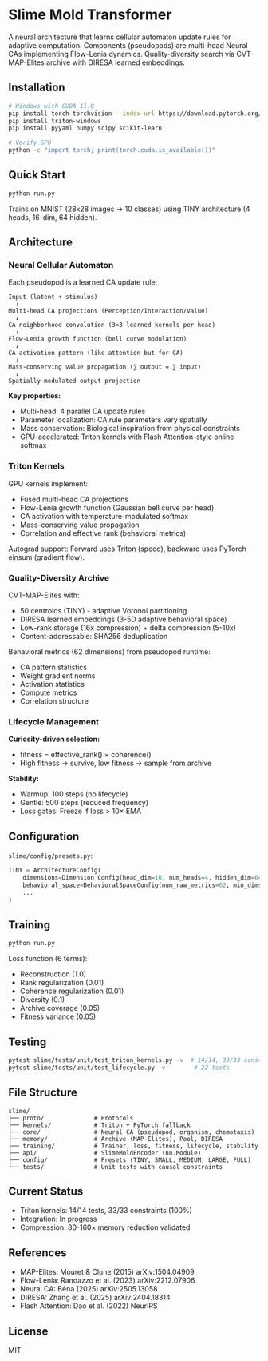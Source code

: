 # Slime Mold Transformer

A neural architecture that learns cellular automaton update rules for adaptive computation. Components (pseudopods) are multi-head Neural CAs implementing Flow-Lenia dynamics. Quality-diversity search via CVT-MAP-Elites archive with DIRESA learned embeddings.

## Installation

```bash
# Windows with CUDA 11.8
pip install torch torchvision --index-url https://download.pytorch.org/whl/cu118
pip install triton-windows
pip install pyyaml numpy scipy scikit-learn

# Verify GPU
python -c "import torch; print(torch.cuda.is_available())"
```

## Quick Start

```bash
python run.py
```

Trains on MNIST (28x28 images → 10 classes) using TINY architecture (4 heads, 16-dim, 64 hidden).

## Architecture

### Neural Cellular Automaton

Each pseudopod is a learned CA update rule:

```
Input (latent + stimulus)
  ↓
Multi-head CA projections (Perception/Interaction/Value)
  ↓
CA neighborhood convolution (3×3 learned kernels per head)
  ↓
Flow-Lenia growth function (bell curve modulation)
  ↓
CA activation pattern (like attention but for CA)
  ↓
Mass-conserving value propagation (∑ output = ∑ input)
  ↓
Spatially-modulated output projection
```

**Key properties:**
- Multi-head: 4 parallel CA update rules
- Parameter localization: CA rule parameters vary spatially
- Mass conservation: Biological inspiration from physical constraints
- GPU-accelerated: Triton kernels with Flash Attention-style online softmax

### Triton Kernels

GPU kernels implement:
- Fused multi-head CA projections
- Flow-Lenia growth function (Gaussian bell curve per head)
- CA activation with temperature-modulated softmax
- Mass-conserving value propagation
- Correlation and effective rank (behavioral metrics)

Autograd support: Forward uses Triton (speed), backward uses PyTorch einsum (gradient flow).

### Quality-Diversity Archive

CVT-MAP-Elites with:
- 50 centroids (TINY) - adaptive Voronoi partitioning
- DIRESA learned embeddings (3-5D adaptive behavioral space)
- Low-rank storage (16x compression) + delta compression (5-10x)
- Content-addressable: SHA256 deduplication

Behavioral metrics (62 dimensions) from pseudopod runtime:
- CA pattern statistics
- Weight gradient norms
- Activation statistics
- Compute metrics
- Correlation structure

### Lifecycle Management

**Curiosity-driven selection:**
- fitness = effective_rank() × coherence()
- High fitness → survive, low fitness → sample from archive

**Stability:**
- Warmup: 100 steps (no lifecycle)
- Gentle: 500 steps (reduced frequency)
- Loss gates: Freeze if loss > 10× EMA

## Configuration

`slime/config/presets.py`:

```python
TINY = ArchitectureConfig(
    dimensions=Dimension Config(head_dim=16, num_heads=4, hidden_dim=64),
    behavioral_space=BehavioralSpaceConfig(num_raw_metrics=62, min_dims=3, max_dims=5),
    ...
)
```

## Training

```bash
python run.py
```

Loss function (6 terms):
- Reconstruction (1.0)
- Rank regularization (0.01)
- Coherence regularization (0.01)
- Diversity (0.1)
- Archive coverage (0.05)
- Fitness variance (0.05)

## Testing

```bash
pytest slime/tests/unit/test_triton_kernels.py -v  # 14/14, 33/33 constraints
pytest slime/tests/unit/test_lifecycle.py -v        # 22 tests
```

## File Structure

```
slime/
├── proto/              # Protocols
├── kernels/            # Triton + PyTorch fallback
├── core/               # Neural CA (pseudopod, organism, chemotaxis)
├── memory/             # Archive (MAP-Elites), Pool, DIRESA
├── training/           # Trainer, loss, fitness, lifecycle, stability
├── api/                # SlimeMoldEncoder (nn.Module)
├── config/             # Presets (TINY, SMALL, MEDIUM, LARGE, FULL)
└── tests/              # Unit tests with causal constraints
```

## Current Status

- Triton kernels: 14/14 tests, 33/33 constraints (100%)
- Integration: In progress
- Compression: 80-160× memory reduction validated

## References

- MAP-Elites: Mouret & Clune (2015) arXiv:1504.04909
- Flow-Lenia: Randazzo et al. (2023) arXiv:2212.07906
- Neural CA: Béna (2025) arXiv:2505.13058
- DIRESA: Zhang et al. (2025) arXiv:2404.18314
- Flash Attention: Dao et al. (2022) NeurIPS

## License

MIT
